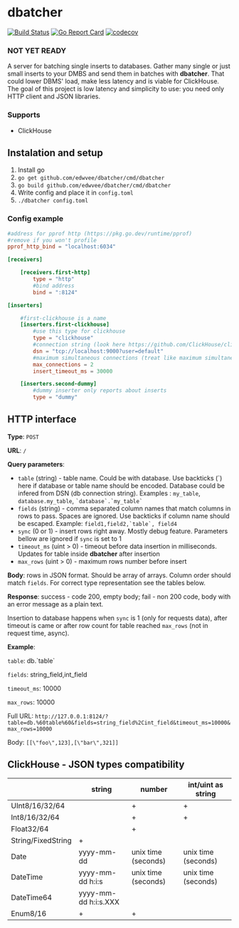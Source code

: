 # dbatcher

[![Build Status](https://app.travis-ci.com/edwvee/dbatcher.svg?branch=main)](https://app.travis-ci.com/edwvee/dbatcher)
[![Go Report Card](https://goreportcard.com/badge/github.com/edwvee/dbatcher)](https://goreportcard.com/report/github.com/edwvee/dbatcher)
[![codecov](https://codecov.io/gh/edwvee/dbatcher/branch/main/graph/badge.svg)](https://codecov.io/gh/edwvee/dbatcher/)

### NOT YET READY

A server for batching single inserts to databases. Gather many single or just small inserts to your DMBS and send them in batches with **dbatcher**. That could lower DBMS' load, make less latency and is viable for ClickHouse. The goal of this project is low latency and simplicity to use: you need only HTTP client and JSON libraries.

### Supports
- ClickHouse

## Instalation and setup
1. Install go
2. `go get github.com/edwvee/dbatcher/cmd/dbatcher`
3. `go build github.com/edwvee/dbatcher/cmd/dbatcher`
4. Write config and place it in `config.toml`
5. `./dbatcher config.toml`

### Config example
```toml
#address for pprof http (https://pkg.go.dev/runtime/pprof)
#remove if you won't profile
pprof_http_bind = "localhost:6034"

[receivers]

    [receivers.first-http]
        type = "http"
        #bind address
        bind = ":8124"

[inserters]

    #first-clickhouse is a name
    [inserters.first-clickhouse]
        #use this type for clickhouse
        type = "clickhouse"
        #connection string (look here https://github.com/ClickHouse/clickhouse-go#dsn)
        dsn = "tcp://localhost:9000?user=default"
        #maximum simultaneous connections (treat like maximum simultaneous queries)
        max_connections = 2
        insert_timeout_ms = 30000

    [inserters.second-dummy]
        #dummy inserter only reports about inserts
        type = "dummy"
```

## HTTP interface
**Type**: `POST`

**URL**: `/`

**Query parameters**:
- `table` (string) - table name. Could be with database. Use backticks (\`) here if database or table name should be encoded. Database could be infered from DSN (db connection string). Examples : `my_table`, `database.my_table`, `` `database`.`my_table` ``
- `fields` (string) -  comma separated column names that match columns in rows to pass. Spaces are ignored. Use backticks if column name should be escaped. Example: `` field1,field2,`table`, field4 ``
- `sync` (0 or 1) - insert rows right away. Mostly debug feature. Parameters bellow are ignored if `sync` is set to 1
- `timeout_ms` (uint > 0) - timeout before data insertion in milliseconds. Updates for table inside **dbatcher** after insertion
- `max_rows` (uint > 0) - maximum rows number before insert

**Body**: rows in JSON format. Should be array of arrays. Column order should match `fields`. For correct type representation see the tables below.

**Response**: success - code 200, empty body; fail - non 200 code, body with an error message as a plain text.

Insertion to database happens when `sync` is 1 (only for requests data), after timeout is came or after row count for table reached `max_rows` (not in request time, async).

**Example**:

`table`: db.\`table\`

`fields`: string_field,int_field

`timeout_ms`: 10000

`max_rows`: 10000

Full URL: `http://127.0.0.1:8124/?table=db.%60table%60&fields=string_field%2Cint_field&timeout_ms=10000&max_rows=10000`

Body:
`[[\"foo\",123],[\"bar\",321]]`

## ClickHouse - JSON types compatibility

|                    | string               | number              | int/uint as string  |
|--------------------|----------------------|---------------------|---------------------|
| UInt8/16/32/64     |                      | +                   | +                   |
| Int8/16/32/64      |                      | +                   | +                   |
| Float32/64         |                      | +                   |                     |
| String/FixedString | +                    |                     |                     |
| Date               | yyyy-mm-dd           | unix time (seconds) | unix time (seconds) |
| DateTime           | yyyy-mm-dd h:i:s     | unix time (seconds) | unix time (seconds) |
| DateTime64         | yyyy-mm-dd h:i:s.XXX |                     |                     |
| Enum8/16           | +                    | +                   |                     |
